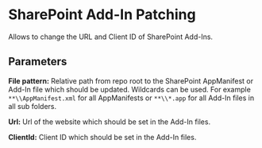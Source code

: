 # SharePoint Add-In Patching
Allows to change the URL and Client ID of SharePoint Add-Ins.

## Parameters
**File pattern:** Relative path from repo root to the SharePoint AppManifest or Add-In file which should be updated. Wildcards can be used. For example `**\\AppManifest.xml` for all AppManifests or `**\\*.app` for all Add-In files in all sub folders.

**Url:** Url of the website which should be set in the Add-In files.

**ClientId:** Client ID which should be set in the Add-In files.

